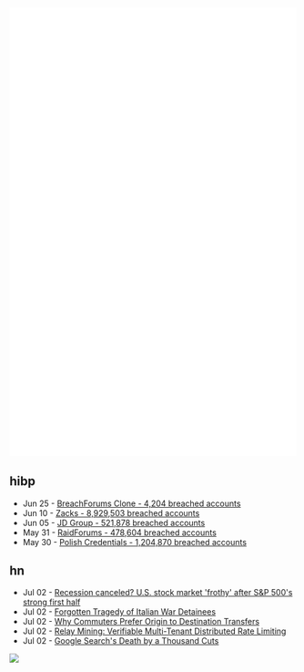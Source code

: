 ![Metrics](https://raw.githubusercontent.com/phixion/phixion/master/metrics.svg)

## hibp

<!--
for https://github.com/phixion/phixion/blob/main/.github/workflows/feeds.yml
-->
<!--START_SECTION:haveibeenpwnd-->
- Jun 25 - [BreachForums Clone - 4,204 breached accounts](https://haveibeenpwned.com/PwnedWebsites#BreachForumsClone)
- Jun 10 - [Zacks - 8,929,503 breached accounts](https://haveibeenpwned.com/PwnedWebsites#Zacks)
- Jun 05 - [JD Group - 521,878 breached accounts](https://haveibeenpwned.com/PwnedWebsites#JDGroup)
- May 31 - [RaidForums - 478,604 breached accounts](https://haveibeenpwned.com/PwnedWebsites#RaidForums)
- May 30 - [Polish Credentials - 1,204,870 breached accounts](https://haveibeenpwned.com/PwnedWebsites#PolishCredentials)
<!--END_SECTION:haveibeenpwnd-->

## hn

<!--
for https://github.com/phixion/phixion/blob/main/.github/workflows/feeds.yml
-->
<!--START_SECTION:hn-->
- Jul 02 - [Recession canceled? U.S. stock market 'frothy' after S&P 500's strong first half](https://www.marketwatch.com/story/recession-canceled-u-s-stock-market-pretty-frothy-after-s-p-500s-strongest-first-half-since-2019-2b75f7a2)
- Jul 02 - [Forgotten Tragedy of Italian War Detainees](https://www3.nhk.or.jp/nhkworld/en/news/backstories/816/)
- Jul 02 - [Why Commuters Prefer Origin to Destination Transfers](https://pedestrianobservations.com/2023/06/30/why-commuters-prefer-origin-to-destination-transfers/)
- Jul 02 - [Relay Mining: Verifiable Multi-Tenant Distributed Rate Limiting](https://arxiv.org/abs/2305.10672)
- Jul 02 - [Google Search's Death by a Thousand Cuts](https://matt-rickard.com/google-searchs-death-by-a-thousand-cuts)
<!--END_SECTION:hn-->

<!--
for https://yhype.me
-->
![](https://hit.yhype.me/github/profile?user_id=13013670)
